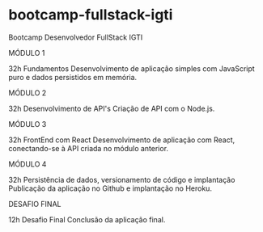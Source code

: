 # bootcamp-fullstack-igti
Bootcamp Desenvolvedor FullStack IGTI

MÓDULO 1

32h
Fundamentos
Desenvolvimento de aplicação simples com JavaScript puro e dados persistidos em memória.

MÓDULO 2

32h
Desenvolvimento de API's
Criação de API com o Node.js.

MÓDULO 3

32h
FrontEnd com React
Desenvolvimento de aplicação com React, conectando-se à API criada no módulo anterior.

MÓDULO 4

32h
Persistência de dados, versionamento de código e implantação
Publicação da aplicação no Github e implantação no Heroku.

DESAFIO FINAL

12h
Desafio Final
Conclusão da aplicação final.
